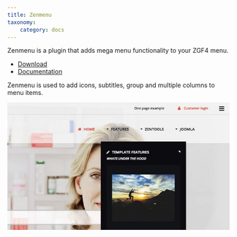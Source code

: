 ```yaml
---
title: Zenmenu
taxonomy:
    category: docs
---
```


Zenmenu is a plugin that adds mega menu functionality to your ZGF4 menu.
- <a href="http://joomlabamboo.com/index.php?option=com_docman&task=doc_download&gid=694&Itemid=">Download</a>
- <a href="http://docs.joomlabamboo.com/zen-grid-framework-4/menus/Zen-menu-plugin">Documentation</a>

Zenmenu is used to add icons, subtitles, group and multiple columns to menu items.

![Zenmenu](/images/zenmenu/zenmenu.jpg)
 


